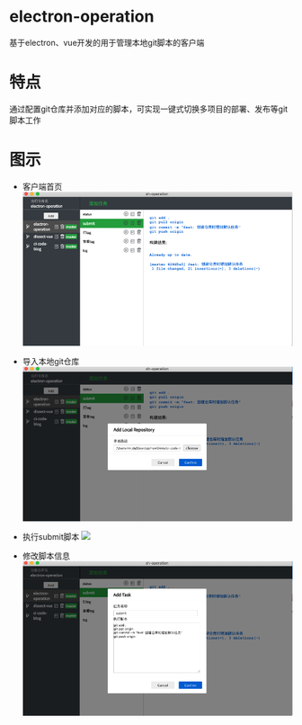 # electron-operation
基于electron、vue开发的用于管理本地git脚本的客户端

# 特点
通过配置git仓库并添加对应的脚本，可实现一键式切换多项目的部署、发布等git脚本工作

# 图示
- 客户端首页
![](https://github.com/bibidu/electron-operation/blob/master/screenShots/home.png)

- 导入本地git仓库
![](https://github.com/bibidu/electron-operation/blob/master/screenShots/create-repository.png)

- 执行submit脚本
![](https://github.com/bibidu/electron-operation/blob/master/screenShots/submit.png)

- 修改脚本信息
![](https://github.com/bibidu/electron-operation/blob/master/screenShots/update.png)
